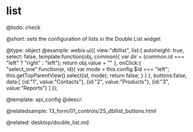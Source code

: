 list
=============

@todo:
	check 


@short:
	sets the configuration of lists in the Double List widget

@type: object
@example:
webix.ui({
  view:"dbllist",
  list:{ 
     autoheight: true,
     select: false,
     template:function(obj, common){
      var dir = (common.id  === "left" ? "right" : "left");
      return obj.value + "<span class='select_one webix_icon fa-arrow-"+dir+"'></span>"
     },
     onClick:{
       "select_one":function(e, id){
          var mode = this.config.$id === "left";
          this.getTopParentView().select(id, mode);
          return false;
        }
     }
  },
  buttons:false,
  data:[
     {id:"1", value:"Contacts"},
     {id:"2", value:"Products"},
     {id:"3", value:"Reports"}
  ]
});



@template:	api_config
@descr:

@relatedsample:
13_form/01_controls/25_dbllist_buttons.html

@related:
desktop/double_list.md

